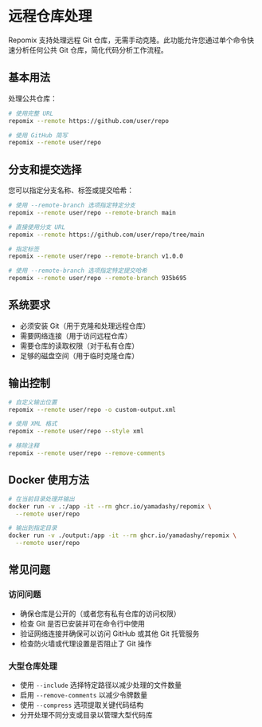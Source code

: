 # 远程仓库处理

Repomix 支持处理远程 Git 仓库，无需手动克隆。此功能允许您通过单个命令快速分析任何公共 Git 仓库，简化代码分析工作流程。

## 基本用法

处理公共仓库：
```bash
# 使用完整 URL
repomix --remote https://github.com/user/repo

# 使用 GitHub 简写
repomix --remote user/repo
```

## 分支和提交选择

您可以指定分支名称、标签或提交哈希：

```bash
# 使用 --remote-branch 选项指定特定分支
repomix --remote user/repo --remote-branch main

# 直接使用分支 URL
repomix --remote https://github.com/user/repo/tree/main

# 指定标签
repomix --remote user/repo --remote-branch v1.0.0

# 使用 --remote-branch 选项指定特定提交哈希
repomix --remote user/repo --remote-branch 935b695
```

## 系统要求

- 必须安装 Git（用于克隆和处理远程仓库）
- 需要网络连接（用于访问远程仓库）
- 需要仓库的读取权限（对于私有仓库）
- 足够的磁盘空间（用于临时克隆仓库）

## 输出控制

```bash
# 自定义输出位置
repomix --remote user/repo -o custom-output.xml

# 使用 XML 格式
repomix --remote user/repo --style xml

# 移除注释
repomix --remote user/repo --remove-comments
```

## Docker 使用方法

```bash
# 在当前目录处理并输出
docker run -v .:/app -it --rm ghcr.io/yamadashy/repomix \
  --remote user/repo

# 输出到指定目录
docker run -v ./output:/app -it --rm ghcr.io/yamadashy/repomix \
  --remote user/repo
```

## 常见问题

### 访问问题
- 确保仓库是公开的（或者您有私有仓库的访问权限）
- 检查 Git 是否已安装并可在命令行中使用
- 验证网络连接并确保可以访问 GitHub 或其他 Git 托管服务
- 检查防火墙或代理设置是否阻止了 Git 操作

### 大型仓库处理
- 使用 `--include` 选择特定路径以减少处理的文件数量
- 启用 `--remove-comments` 以减少令牌数量
- 使用 `--compress` 选项提取关键代码结构
- 分开处理不同分支或目录以管理大型代码库
